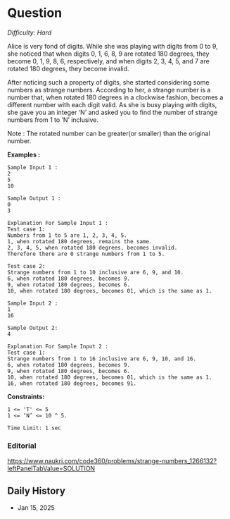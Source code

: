 # Question 

_Difficulty: Hard_

Alice is very fond of digits. While she was playing with digits from 0 to 9, she noticed that when digits 0, 1, 6, 8, 9 are rotated 180 degrees, they become 0, 1, 9, 8, 6, respectively, and when digits 2, 3, 4, 5, and 7 are rotated 180 degrees, they become invalid.

After noticing such a property of digits, she started considering some numbers as strange numbers. According to her, a strange number is a number that, when rotated 180 degrees in a clockwise fashion, becomes a different number with each digit valid. As she is busy playing with digits, she gave you an integer ‘N’ and asked you to find the number of strange numbers from 1 to ‘N’ inclusive.

Note :
The rotated number can be greater(or smaller) than the original number.

**Examples :**
```
Sample Input 1 :
2
5
10

Sample Output 1 :
0
3

Explanation For Sample Input 1 :
Test case 1:
Numbers from 1 to 5 are 1, 2, 3, 4, 5. 
1, when rotated 180 degrees, remains the same.
2, 3, 4, 5, when rotated 180 degrees, becomes invalid.
Therefore there are 0 strange numbers from 1 to 5.

Test case 2:
Strange numbers from 1 to 10 inclusive are 6, 9, and 10.
6, when rotated 180 degrees, becomes 9.
9, when rotated 180 degrees, becomes 6.
10, when rotated 180 degrees, becomes 01, which is the same as 1.

Sample Input 2 :
1
16

Sample Output 2:
4

Explanation For Sample Input 2 :
Test case 1:
Strange numbers from 1 to 16 inclusive are 6, 9, 10, and 16.
6, when rotated 180 degrees, becomes 9.
9, when rotated 180 degrees, becomes 6.
10, when rotated 180 degrees, becomes 01, which is the same as 1.
16, when rotated 180 degrees, becomes 91.
```

**Constraints:**
```
1 <= 'T' <= 5
1 <= ‘N’ <= 10 ^ 5.

Time Limit: 1 sec
```

### Editorial
https://www.naukri.com/code360/problems/strange-numbers_1266132?leftPanelTabValue=SOLUTION

## Daily History
- Jan 15, 2025
